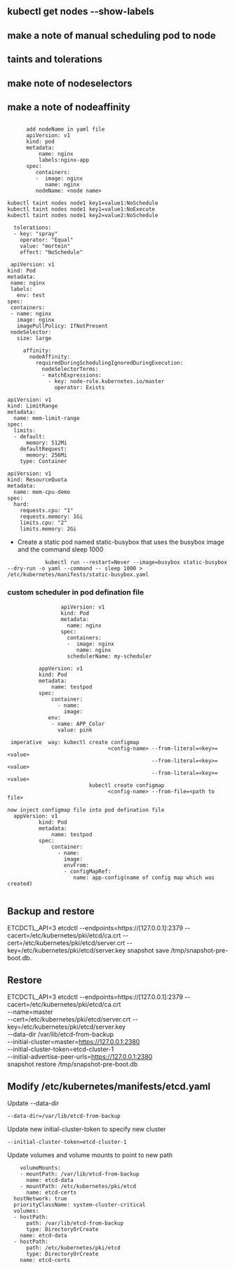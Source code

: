
## kubectl get nodes --show-labels


## make a note of manual scheduling pod to node
## taints and tolerations
## make note of nodeselectors
## make a note of nodeaffinity





```

```

```
      add nodeName in yaml file 
      apiVersion: v1
      kind: pod
      metadata: 
          name: nginx
          labels:nginx-app
      spec:
         containers: 
         -  image: nginx
            name: nginx
         nodeName: <node name> 
```

```
kubectl taint nodes node1 key1=value1:NoSchedule
kubectl taint nodes node1 key1=value1:NoExecute
kubectl taint nodes node1 key2=value2:NoSchedule
```


```
  tolerations:
  - key: "spray"
    operator: "Equal"
    value: "mortein"
    effect: "NoSchedule"
```


```
 apiVersion: v1
kind: Pod
metadata:
 name: nginx
 labels:
   env: test
spec:
 containers:
 - name: nginx
   image: nginx
   imagePullPolicy: IfNotPresent
 nodeSelector:
   size: large   
```


```
     affinity:
       nodeAffinity:
         requiredDuringSchedulingIgnoredDuringExecution:
           nodeSelectorTerms:
           - matchExpressions:
             - key: node-role.kubernetes.io/master
               operator: Exists
```
```
apiVersion: v1
kind: LimitRange
metadata:
  name: mem-limit-range
spec:
  limits:
  - default:
      memory: 512Mi
    defaultRequest:
      memory: 256Mi
    type: Container
```

```
apiVersion: v1
kind: ResourceQuota
metadata:
  name: mem-cpu-demo
spec:
  hard:
    requests.cpu: "1"
    requests.memory: 1Gi
    limits.cpu: "2"
    limits.memory: 2Gi
```

* Create a static pod named static-busybox that uses the busybox image and the command sleep 1000
```
            kubectl run --restart=Never --image=busybox static-busybox --dry-run -o yaml --command -- sleep 1000 > /etc/kubernetes/manifests/static-busybox.yaml
 ```
### custom scheduler in pod defination file
```
                 apiVersion: v1
                 kind: Pod
                 metadata:
                   name: nginx
                 spec:
                   containers:
                   -  image: nginx
                      name: nginx
                   schedulerName: my-scheduler
```

```
          appVersion: v1
          kind: Pod
          metadata:
              name: testpod
          spec:
              container:
                - name:
                  image:
             env:
              - name: APP_Color
                value: pink
```

```
 imperative  way: kubectl create configmap
                                <config-name> --from-literal=<key>=<value>
                                              --from-literal=<key>=<value>
                                              --from-literal=<key>=<value>
                          kubectl create configmap
                                <config-name> --from-file=<path to file>
```

```
now inject configmap file into pod defination file
  appVersion: v1
          kind: Pod
          metadata:
              name: testpod
          spec:
              container:
                - name:
                  image:
                  envFrom:
                  - configMapRef:
                     name: app-config(name of config map which was created)
                    
```
## Backup and restore

 ETCDCTL_API=3 etcdctl --endpoints=https://[127.0.0.1]:2379 --cacert=/etc/kubernetes/pki/etcd/ca.crt --cert=/etc/kubernetes/pki/etcd/server.crt --key=/etc/kubernetes/pki/etcd/server.key snapshot save /tmp/snapshot-pre-boot.db. 
 
 ## Restore
 
 ETCDCTL_API=3 etcdctl --endpoints=https://[127.0.0.1]:2379 --cacert=/etc/kubernetes/pki/etcd/ca.crt \
     --name=master \
     --cert=/etc/kubernetes/pki/etcd/server.crt --key=/etc/kubernetes/pki/etcd/server.key \
     --data-dir /var/lib/etcd-from-backup \
     --initial-cluster=master=https://127.0.0.1:2380 \
     --initial-cluster-token=etcd-cluster-1 \
     --initial-advertise-peer-urls=https://127.0.0.1:2380 \
     snapshot restore /tmp/snapshot-pre-boot.db
     
  ## Modify /etc/kubernetes/manifests/etcd.yaml
  
  Update --data-dir
  ```
  --data-dir=/var/lib/etcd-from-backup
  ```
 Update new initial-cluster-token to specify new cluster
 ```
 --initial-cluster-token=etcd-cluster-1
 ```
 Update volumes and volume mounts to point to new path
```
    volumeMounts:
    - mountPath: /var/lib/etcd-from-backup
      name: etcd-data
    - mountPath: /etc/kubernetes/pki/etcd
      name: etcd-certs
  hostNetwork: true
  priorityClassName: system-cluster-critical
  volumes:
  - hostPath:
      path: /var/lib/etcd-from-backup
      type: DirectoryOrCreate
    name: etcd-data
  - hostPath:
      path: /etc/kubernetes/pki/etcd
      type: DirectoryOrCreate
    name: etcd-certs
 ```






